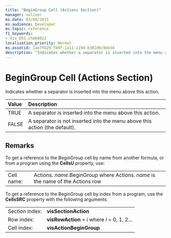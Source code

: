 ```yaml
---
title: "BeginGroup Cell (Actions Section)"
manager: soliver
ms.date: 03/09/2015
ms.audience: Developer
ms.topic: reference
f1_keywords:
- Vis_DSS.chm60022
localization_priority: Normal
ms.assetid: 1ae7f629-fb9f-1a11-1194-b381d6c9de5b
description: "Indicates whether a separator is inserted into the menu above this action."
---
```


# BeginGroup Cell (Actions Section)

Indicates whether a separator is inserted into the menu above this action. 
  
|**Value**|**Description**|
|:-----|:-----|
|TRUE  <br/> |A separator is inserted into the menu above this action.  <br/> |
|FALSE  <br/> |A separator is not inserted into the menu above this action (the default).  <br/> |
   
## Remarks

To get a reference to the BeginGroup cell by name from another formula, or from a program using the **CellsU** property, use: 
  
|||
|:-----|:-----|
|Cell name:  <br/> |Actions. *name*.BeginGroup where Actions. *name* is the name of the Actions row  <br/> |
   
To get a reference to the BeginGroup cell by index from a program, use the **CellsSRC** property with the following arguments: 
  
|||
|:-----|:-----|
|Section index:  <br/> |**visSectionAction** <br/> |
|Row index:  <br/> |**visRowAction** +  *i*           where  *i*  = 0, 1, 2...  <br/> |
|Cell index:  <br/> |**visActionBeginGroup** <br/> |
   

